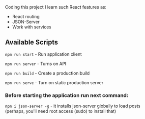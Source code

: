 Coding this project I learn such React features as:
 - React routing
 - JSON-Server
 - Work with services

## Available Scripts
`npm run start` - Run application client

`npm run server` - Turns on API

`npm run build` - Create a production build

`npm run serve` - Turn on static production server

### Before starting the application run next command:
`npm i json-server -g` - it installs json-server globally to load posts (perhaps, you'll need root access (sudo) to install that)
